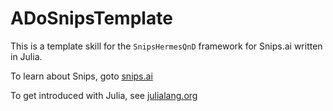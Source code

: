# ADoSnipsTemplate

This is a template skill for the `SnipsHermesQnD` framework for Snips.ai
written in Julia.

To learn about Snips, goto [snips.ai](https://snips.ai/.)

To get introduced with Julia, see [julialang.org](https://julialang.org/.)
